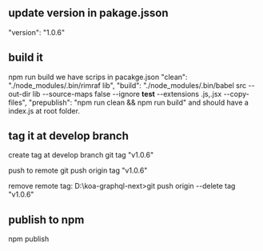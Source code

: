 
## update version in pakage.jsson
"version": "1.0.6"

## build it
  npm run build
  we have scrips in pacakge.json
    "clean": "./node_modules/.bin/rimraf lib",
    "build": "./node_modules/.bin/babel src --out-dir lib --source-maps false --ignore __test__ --extensions .js,.jsx --copy-files",
    "prepublish": "npm run clean && npm run build"
  and should have a index.js at root folder.

## tag it at develop branch
create tag at develop branch
git tag "v1.0.6"

push to remote
git push origin tag "v1.0.6"

remove remote tag:
D:\koa-graphql-next>git push origin --delete tag "v1.0.6"


## publish to npm
npm publish


